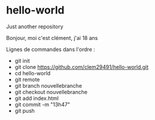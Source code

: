 # hello-world
Just another repository

Bonjour, moi c'est clément, j'ai 18 ans

Lignes de commandes dans l'ordre :
  - git init
  - git clone https://github.com/clem29491/hello-world.git
  - cd hello-world
  - git remote
  - git branch nouvellebranche
  - git checkout nouvellebranche
  - git add index.html
  - git commit -m "13h47"
  - git push 
